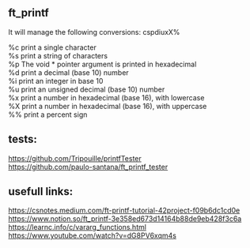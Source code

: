 ## ft_printf  
It will manage the following conversions: cspdiuxX%  
  
%c print a single character  
%s print a string of characters  
%p The void * pointer argument is printed in hexadecimal  
%d print a decimal (base 10) number  
%i print an integer in base 10  
%u print an unsigned decimal (base 10) number  
%x print a number in hexadecimal (base 16), with lowercase  
%X print a number in hexadecimal (base 16), with uppercase  
%% print a percent sign  

## tests:  
https://github.com/Tripouille/printfTester  
https://github.com/paulo-santana/ft_printf_tester  

## usefull links:
https://csnotes.medium.com/ft-printf-tutorial-42project-f09b6dc1cd0e  
https://www.notion.so/ft_printf-3e358ed673d14164b88de9eb428f3c6a  
https://learnc.info/c/vararg_functions.html  
https://www.youtube.com/watch?v=dG8PV6xqm4s  
